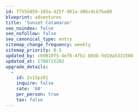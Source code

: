 ```yaml
---
id: f7555059-185a-425f-901a-d86cdcb7be80
blueprint: adventures
title: 'Sunset Catamaran'
seo_noindex: false
seo_nofollow: false
seo_canonical_type: entry
sitemap_change_frequency: weekly
sitemap_priority: 0.5
updated_by: c69010f5-4ef6-4fb1-b93b-5d19a5331586
updated_at: 1708715202
upgrade_details:
  -
    id: 2s1SpiOj
    inquire: false
    rate: '60'
    per_person: true
    tax: false
---
```


